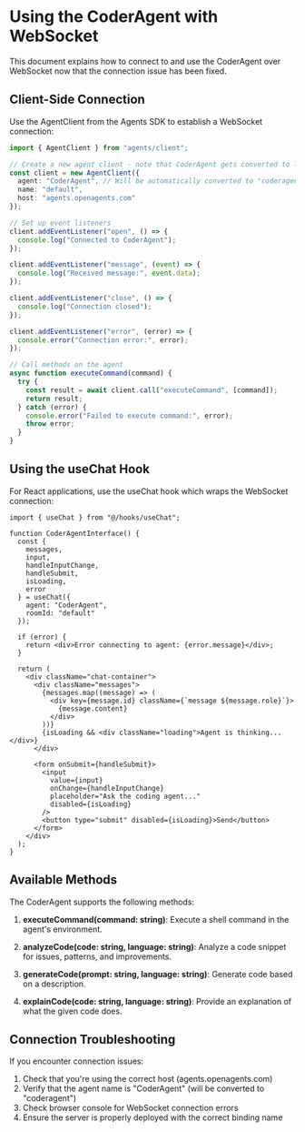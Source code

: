 # Using the CoderAgent with WebSocket

This document explains how to connect to and use the CoderAgent over WebSocket now that the connection issue has been fixed.

## Client-Side Connection

Use the AgentClient from the Agents SDK to establish a WebSocket connection:

```typescript
import { AgentClient } from "agents/client";

// Create a new agent client - note that CoderAgent gets converted to lowercase
const client = new AgentClient({
  agent: "CoderAgent", // Will be automatically converted to "coderagent"
  name: "default",
  host: "agents.openagents.com"
});

// Set up event listeners
client.addEventListener("open", () => {
  console.log("Connected to CoderAgent");
});

client.addEventListener("message", (event) => {
  console.log("Received message:", event.data);
});

client.addEventListener("close", () => {
  console.log("Connection closed");
});

client.addEventListener("error", (error) => {
  console.error("Connection error:", error);
});

// Call methods on the agent
async function executeCommand(command) {
  try {
    const result = await client.call("executeCommand", [command]);
    return result;
  } catch (error) {
    console.error("Failed to execute command:", error);
    throw error;
  }
}
```

## Using the useChat Hook

For React applications, use the useChat hook which wraps the WebSocket connection:

```tsx
import { useChat } from "@/hooks/useChat";

function CoderAgentInterface() {
  const { 
    messages, 
    input, 
    handleInputChange, 
    handleSubmit, 
    isLoading,
    error 
  } = useChat({
    agent: "CoderAgent",
    roomId: "default"
  });

  if (error) {
    return <div>Error connecting to agent: {error.message}</div>;
  }

  return (
    <div className="chat-container">
      <div className="messages">
        {messages.map((message) => (
          <div key={message.id} className={`message ${message.role}`}>
            {message.content}
          </div>
        ))}
        {isLoading && <div className="loading">Agent is thinking...</div>}
      </div>
      
      <form onSubmit={handleSubmit}>
        <input
          value={input}
          onChange={handleInputChange}
          placeholder="Ask the coding agent..."
          disabled={isLoading}
        />
        <button type="submit" disabled={isLoading}>Send</button>
      </form>
    </div>
  );
}
```

## Available Methods

The CoderAgent supports the following methods:

1. **executeCommand(command: string)**:
   Execute a shell command in the agent's environment.

2. **analyzeCode(code: string, language: string)**:
   Analyze a code snippet for issues, patterns, and improvements.

3. **generateCode(prompt: string, language: string)**:
   Generate code based on a description.

4. **explainCode(code: string, language: string)**:
   Provide an explanation of what the given code does.

## Connection Troubleshooting

If you encounter connection issues:

1. Check that you're using the correct host (agents.openagents.com)
2. Verify that the agent name is "CoderAgent" (will be converted to "coderagent")
3. Check browser console for WebSocket connection errors
4. Ensure the server is properly deployed with the correct binding name